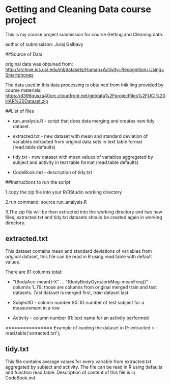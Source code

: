 Getting and Cleaning Data course project
=============

This is my course project submission for course Getting and Cleaning data.

author of submissison: Juraj Galbavy

##Source of Data

original data was obtained from:
http://archive.ics.uci.edu/ml/datasets/Human+Activity+Recognition+Using+Smartphones 

The data used in this data processing is obtained from thik ling provided by course materials:
https://d396qusza40orc.cloudfront.net/getdata%2Fprojectfiles%2FUCI%20HAR%20Dataset.zip

##List of files

- run_analysis.R - script that does data merging and creates new tidy dataset.

- extracted.txt - new dataset with mean and standard deviation of variables extracted from original data sets in text table format (read.table defaults)

- tidy.txt - new dataset with mean values of variables aggregated by subject and activity in text table format (read.table defaults)

- CodeBook.md - description of tidy.txt

##Instructions to run the script

1.copy the zip file into your R/RStudio working directory

2.run command: source run_analysis.R

3.The zip file will be then extracted into the working directory and two new files, extracted.txt and tidy.txt datasets should be created again in working directory.

## extracted.txt
This dataset contains mean and standard deviations of variables from original
dataset, this file can be read in R using read.table with default values.

There are 81 columns total:
- "tBodyAcc-mean()-X" ... "fBodyBodyGyroJerkMag-meanFreq()" - columns 1..79: those are columns from original merged train and test datasets. *Test* dataset is merged first, *train* dataset last.

- SubjectID - column number 80: ID number of test subject for a measurement in a row

- Activity - column number 81: text name for an activity performed

================
Example of loading the dataset in R: extracted <- read.table('extracted.txt');


## tidy.txt
This file contains average values for every variable from extracted.txt aggregated by subject
and activity. The file can be read in R using defaults and function read.table.
Description of content of this file is in CodeBook.md.